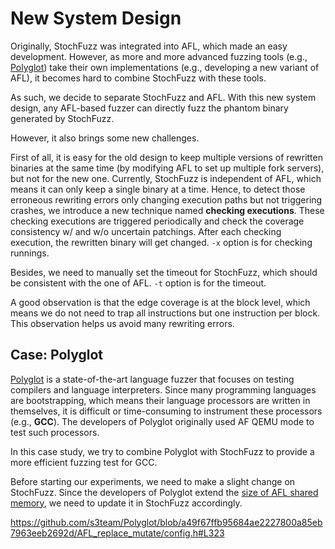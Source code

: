 # New System Design

Originally, StochFuzz was integrated into AFL, which made an easy development. However, as more and more advanced fuzzing tools (e.g., [Polyglot](https://github.com/s3team/Polyglot)) take their own implementations (e.g., developing a new variant of AFL), it becomes hard to combine StochFuzz with these tools. 

As such, we decide to separate StochFuzz and AFL. With this new system design, any AFL-based fuzzer can directly fuzz the phantom binary generated by StochFuzz.

However, it also brings some new challenges. 

First of all, it is easy for the old design to keep multiple versions of rewritten binaries at the same time (by modifying AFL to set up multiple fork servers), but not for the new one. Currently, StochFuzz is independent of AFL, which means it can only keep a single binary at a time. Hence, to detect those erroneous rewriting errors only changing execution paths but not triggering crashes, we introduce a new technique named __checking executions__. These checking executions are triggered periodically and check the coverage consistency w/ and w/o uncertain patchings. After each checking execution, the rewritten binary will get changed. `-x` option is for checking runnings.

Besides, we need to manually set the timeout for StochFuzz, which should be consistent with the one of AFL. `-t` option is for the timeout.

A good observation is that the edge coverage is at the block level, which means we do not need to trap all instructions but one instruction per block. This observation helps us avoid many rewriting errors.

## Case: Polyglot

[Polyglot](https://github.com/s3team/Polyglot) is a state-of-the-art language fuzzer that focuses on testing compilers and language interpreters. Since many programming languages are bootstrapping, which means their language processors are written in themselves, it is difficult or time-consuming to instrument these processors (e.g., __GCC__). The developers of Polyglot originally used AF QEMU mode to test such processors. 

In this case study, we try to combine Polyglot with StochFuzz to provide a more efficient fuzzing test for GCC. 

Before starting our experiments, we need to make a slight change on StochFuzz. Since the developers of Polyglot extend the [size of AFL shared memory](https://github.com/s3team/Polyglot/blob/main/AFL_replace_mutate/config.h#L323), we need to update it in StochFuzz accordingly.

https://github.com/s3team/Polyglot/blob/a49f67ffb95684ae2227800a85eb7963eeb2692d/AFL_replace_mutate/config.h#L323
